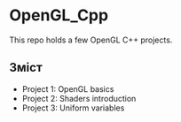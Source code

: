 # OpenGL_Cpp

This repo holds a few OpenGL C++ projects. 

## Зміст

- Project 1: OpenGL basics
- Project 2: Shaders introduction 
- Project 3: Uniform variables
